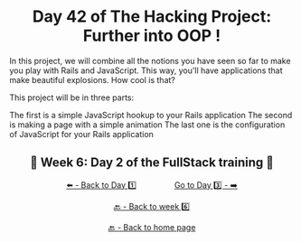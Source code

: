 <h1 align="center">Day 42 of The Hacking Project: Further into OOP !</h1>

In this project, we will combine all the notions you have seen so far to make you play with Rails and JavaScript. This way, you'll have applications that make beautiful explosions. How cool is that?

This project will be in three parts:

The first is a simple JavaScript hookup to your Rails application
The second is making a page with a simple animation
The last one is the configuration of JavaScript for your Rails application

<h2 align="center">🎉 Week 6: Day 2 of the FullStack training 🎉</h2>

<div align="center">
  
  [⬅️ - Back to Day 1️⃣](https://github.com/BenjaminCharmes/THP_FullStack/tree/main/Week_6/Day_1)
  &nbsp;&nbsp;&nbsp;&nbsp;&nbsp;&nbsp;&nbsp;&nbsp;&nbsp;&nbsp;&nbsp;&nbsp;&nbsp;&nbsp;&nbsp;
  [Go to Day 3️⃣ - ➡️](https://github.com/BenjaminCharmes/THP_FullStack/tree/main/Week_6/Day_3)

</div>

<div align="center">

  [🔙 - Back to week 6️⃣](https://github.com/BenjaminCharmes/THP_FullStack/tree/main/Week_6)

  [🔙 - Back to home page](https://github.com/BenjaminCharmes/THP_FullStack)

</div>
